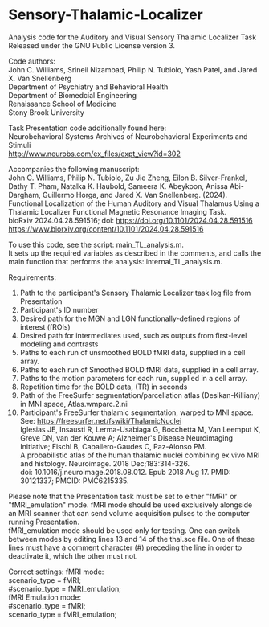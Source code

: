 # Sensory-Thalamic-Localizer
Analysis code for the Auditory and Visual Sensory Thalamic Localizer Task<br>
Released under the GNU Public License version 3.

Code authors: <br>
John C. Williams, Srineil Nizambad, Philip N. Tubiolo, Yash Patel, and Jared X. Van Snellenberg<br>
Department of Psychiatry and Behavioral Health<br>
Department of Biomedcial Engineering<br>
Renaissance School of Medicine<br>
Stony Brook University

Task Presentation code additionally found here:<br>
Neurobehavioral Systems Archives of Neurobehavioral Experiments and Stimuli<br>
http://www.neurobs.com/ex_files/expt_view?id=302

Accompanies the following manuscript:<br>
John C. Williams, Philip N. Tubiolo, Zu Jie Zheng, Eilon B. Silver-Frankel, Dathy T. Pham, Natalka K. Haubold, Sameera K. Abeykoon, Anissa Abi-Dargham, Guillermo Horga, and Jared X. Van Snellenberg. (2024).<br>
Functional Localization of the Human Auditory and Visual Thalamus Using a Thalamic Localizer Functional Magnetic Resonance Imaging Task.<br>
bioRxiv 2024.04.28.591516; doi: https://doi.org/10.1101/2024.04.28.591516<br>
https://www.biorxiv.org/content/10.1101/2024.04.28.591516

To use this code, see the script: main_TL_analysis.m.<br>
It sets up the required variables as described in the comments, and calls the main function that performs the analysis: internal_TL_analysis.m.

Requirements:<br>
1. Path to the participant's Sensory Thalamic Localizer task log file from Presentation
2. Participant's ID number
3. Desired path for the MGN and LGN functionally-defined regions of interest (fROIs)
4. Desired path for intermediates used, such as outputs from first-level modeling and contrasts
5. Paths to each run of unsmoothed BOLD fMRI data, supplied in a cell array.
6. Paths to each run of Smoothed BOLD fMRI data, supplied in a cell array.
7. Paths to the motion parameters for each run, supplied in a cell array.
8. Repetition time for the BOLD data, (TR) in seconds
9. Path of the FreeSurfer segmentation/parcellation atlas (Desikan-Killiany) in MNI space, Atlas.wmparc.2.nii
10. Participant's FreeSurfer thalamic segmentation, warped to MNI space.<br>
    See: https://freesurfer.net/fswiki/ThalamicNuclei<br>
    Iglesias JE, Insausti R, Lerma-Usabiaga G, Bocchetta M, Van Leemput K, Greve DN, van der Kouwe A; Alzheimer's Disease Neuroimaging Initiative; Fischl B, Caballero-Gaudes C, Paz-Alonso PM.<br>
    A probabilistic atlas of the human thalamic nuclei combining ex vivo MRI and histology. Neuroimage. 2018 Dec;183:314-326.<br>
    doi: 10.1016/j.neuroimage.2018.08.012. Epub 2018 Aug 17. PMID: 30121337; PMCID: PMC6215335.<br>


Please note that the Presentation task must be set to either "fMRI" or "fMRI_emulation" mode. fMRI mode should be used exclusively alongside an MRI scanner that can send volume acquisition pulses to the computer running Presentation.<br>
fMRI_emulation mode should be used only for testing. One can switch between modes by editing lines 13 and 14 of the thal.sce file. One of these lines must have a comment character (#) preceding the line in order to deactivate it, which the other must not.<br>

Correct settings:
fMRI mode:<br>
scenario_type = fMRI;<br>
#scenario_type = fMRI_emulation;<br>
fMRI Emulation mode:<br>
#scenario_type = fMRI;<br>
scenario_type = fMRI_emulation;<br>